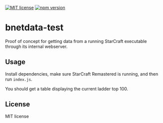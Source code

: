 [![MIT license](https://img.shields.io/badge/license-MIT-brightgreen.svg)](https://opensource.org/licenses/MIT) [![npm version](https://badge.fury.io/js/cmd-tokenize.svg)](https://badge.fury.io/js/cmd-tokenize)

# bnetdata-test

Proof of concept for getting data from a running StarCraft executable through its internal webserver.

## Usage

Install dependencies, make sure StarCraft Remastered is running, and then run `index.js`.

You should get a table displaying the current ladder top 100.

## License

MIT license
